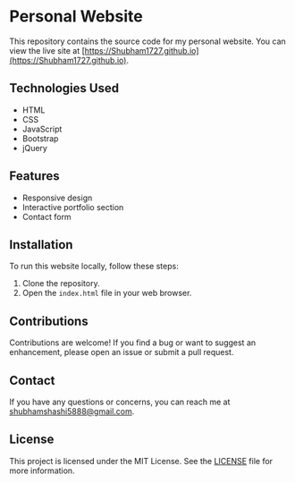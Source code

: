 # Personal Website

This repository contains the source code for my personal website. You can view the live site at [https://Shubham1727.github.io](https://Shubham1727.github.io).

## Technologies Used

- HTML
- CSS
- JavaScript
- Bootstrap
- jQuery

## Features

- Responsive design
- Interactive portfolio section
- Contact form

## Installation

To run this website locally, follow these steps:

1. Clone the repository.
2. Open the `index.html` file in your web browser.

## Contributions

Contributions are welcome! If you find a bug or want to suggest an enhancement, please open an issue or submit a pull request.

## Contact

If you have any questions or concerns, you can reach me at [shubhamshashi5888@gmail.com](mailto:shubhamshashi5888@gmail.com).

## License

This project is licensed under the MIT License. See the [LICENSE](LICENSE) file for more information.
